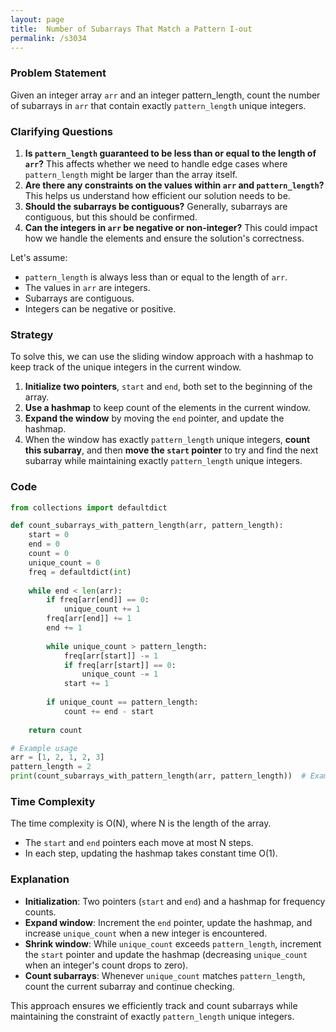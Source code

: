 ```yaml
---
layout: page
title:  Number of Subarrays That Match a Pattern I-out
permalink: /s3034
---
```


### Problem Statement
Given an integer array `arr` and an integer pattern_length, count the number of subarrays in `arr` that contain exactly `pattern_length` unique integers.

### Clarifying Questions
1. **Is `pattern_length` guaranteed to be less than or equal to the length of `arr`?** 
   This affects whether we need to handle edge cases where `pattern_length` might be larger than the array itself.
2. **Are there any constraints on the values within `arr` and `pattern_length`?** 
   This helps us understand how efficient our solution needs to be.
3. **Should the subarrays be contiguous?** 
   Generally, subarrays are contiguous, but this should be confirmed.
4. **Can the integers in `arr` be negative or non-integer?** 
   This could impact how we handle the elements and ensure the solution's correctness.

Let's assume:
- `pattern_length` is always less than or equal to the length of `arr`.
- The values in `arr` are integers.
- Subarrays are contiguous.
- Integers can be negative or positive.

### Strategy
To solve this, we can use the sliding window approach with a hashmap to keep track of the unique integers in the current window. 

1. **Initialize two pointers**, `start` and `end`, both set to the beginning of the array.
2. **Use a hashmap** to keep count of the elements in the current window.
3. **Expand the window** by moving the `end` pointer, and update the hashmap.
4. When the window has exactly `pattern_length` unique integers, **count this subarray**, and then **move the `start` pointer** to try and find the next subarray while maintaining exactly `pattern_length` unique integers.

### Code
```python
from collections import defaultdict

def count_subarrays_with_pattern_length(arr, pattern_length):
    start = 0
    end = 0
    count = 0
    unique_count = 0
    freq = defaultdict(int)
    
    while end < len(arr):
        if freq[arr[end]] == 0:
            unique_count += 1
        freq[arr[end]] += 1
        end += 1
        
        while unique_count > pattern_length:
            freq[arr[start]] -= 1
            if freq[arr[start]] == 0:
                unique_count -= 1
            start += 1
        
        if unique_count == pattern_length:
            count += end - start
    
    return count

# Example usage
arr = [1, 2, 1, 2, 3]
pattern_length = 2
print(count_subarrays_with_pattern_length(arr, pattern_length))  # Example output
``` 

### Time Complexity
The time complexity is O(N), where N is the length of the array. 
- The `start` and `end` pointers each move at most N steps.
- In each step, updating the hashmap takes constant time O(1).

### Explanation
- **Initialization**: Two pointers (`start` and `end`) and a hashmap for frequency counts.
- **Expand window**: Increment the `end` pointer, update the hashmap, and increase `unique_count` when a new integer is encountered.
- **Shrink window**: While `unique_count` exceeds `pattern_length`, increment the `start` pointer and update the hashmap (decreasing `unique_count` when an integer's count drops to zero).
- **Count subarrays**: Whenever `unique_count` matches `pattern_length`, count the current subarray and continue checking.

This approach ensures we efficiently track and count subarrays while maintaining the constraint of exactly `pattern_length` unique integers.